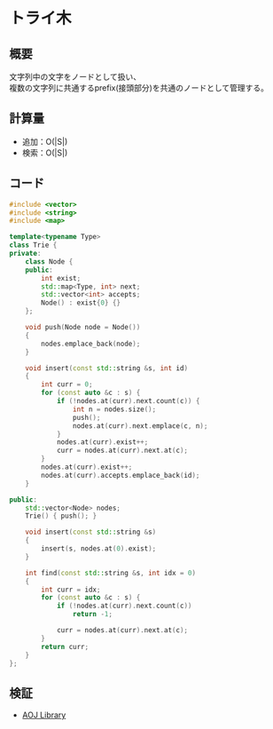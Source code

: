 # トライ木
## 概要
文字列中の文字をノードとして扱い、  
複数の文字列に共通するprefix(接頭部分)を共通のノードとして管理する。

## 計算量
- 追加：O(|S|)
- 検索：O(|S|)

## コード
```cpp
#include <vector>
#include <string>
#include <map>

template<typename Type>
class Trie {
private:
    class Node {
    public:
        int exist;
        std::map<Type, int> next;
        std::vector<int> accepts;
        Node() : exist{0} {}
    };

    void push(Node node = Node())
    {
        nodes.emplace_back(node);
    }

    void insert(const std::string &s, int id)
    {
        int curr = 0;
        for (const auto &c : s) {
            if (!nodes.at(curr).next.count(c)) {
                int n = nodes.size();
                push();
                nodes.at(curr).next.emplace(c, n);
            }
            nodes.at(curr).exist++;
            curr = nodes.at(curr).next.at(c);
        }
        nodes.at(curr).exist++;
        nodes.at(curr).accepts.emplace_back(id);
    }

public:
    std::vector<Node> nodes;
    Trie() { push(); }

    void insert(const std::string &s)
    {
        insert(s, nodes.at(0).exist);
    }

    int find(const std::string &s, int idx = 0)
    {
        int curr = idx;
        for (const auto &c : s) {
            if (!nodes.at(curr).next.count(c))
                return -1;

            curr = nodes.at(curr).next.at(c);
        }
        return curr;
    }
};
```

## 検証
- [AOJ Library](https://onlinejudge.u-aizu.ac.jp/courses/lesson/1/ALDS1/14/ALDS1_14_A)
